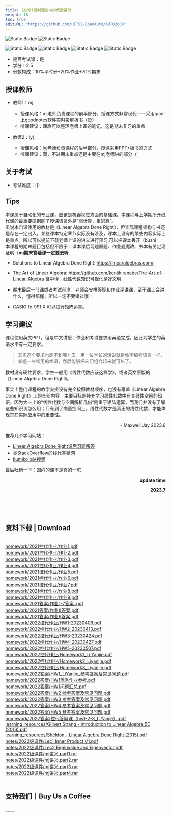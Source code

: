 ```yaml
---
title: (必修)控制理论中的代数基础
weight: 16
toc: true
editURL: "https://github.com/HITSZ-OpenAuto/AUTO2006"
---
```


![Static Badge](https://img.shields.io/badge/%E8%80%83%E8%AF%95%E8%AF%BE-red)
![Static Badge](https://img.shields.io/badge/%E5%AD%A6%E5%88%86-2.5-moccasin)

![Static Badge](https://img.shields.io/badge/%E6%88%90%E7%BB%A9%E6%9E%84%E6%88%90-gold)
![Static Badge](https://img.shields.io/badge/%E5%B9%B3%E6%97%B6%E6%88%90%E7%BB%A9-10%25-wheat)
![Static Badge](https://img.shields.io/badge/%E4%BD%9C%E4%B8%9A-20%25-wheat)
![Static Badge](https://img.shields.io/badge/%E6%9C%9F%E6%9C%AB%E8%80%83%E8%AF%95-70%25-wheat)


- 是否考试课：是
- 学分：2.5
- 分数构成：10%平时分+20%作业+70%期末

## 授课教师
- 教师1：mj
  - 授课风格：mj老师负责课程的前半部分，授课方式非常现代——采用ipad上goodnotes软件实时投屏板书（赞）
  - 听课建议：课后可以整理老师上课的笔记，这是期末复习的重点
 
- 教师2：lyj
  - 授课风格：lyj老师负责课程的后半部分，授课采用PPT+板书的方式
  - 听课建议：同，不过期末重点还是主要在mj老师讲的部分（

## 关于考试
- 考试难度：中

## Tips
本课属于自动化的专业课，应该是机器视觉方面的基础课。本课程与上学期所开线代课的最重要区别除了授课语言外是“弱计算，重思想”。<br>
虽说本门课使用的教材是《Linear Algebra Done Right》，但实际课程架构与书还是存在一定出入。某些课本特定章节实际没有涉及，课本上没有的某些内容实际上是重点。所以可以提前下载老师上课的讲义进行预习,可以把课本丢开（bushi <br>
本课程的期末题目包括但不限于：课本课后习题原题、作业题魔改、书本有关定理证明（**mj期末答疑课一定要去听** <br>

- Solutions to Linear Algebra Done Right: https://linearalgebras.com/
- The Art of Linear Algebra: https://github.com/kenjihiranabe/The-Art-of-Linear-Algebra 
  含中译，线性代数知识可视化是好文明

- 期末最后一节课或者考试前夕，老师会安排答疑和作业评讲课，至于课上会讲什么，懂得都懂，所以一定不要错过哦！
- CASIO fx-991 X 可以进行矩阵运算。

## 学习建议

课程使用英文PPT，但是中文讲授；作业和考试要求用英语完成，因此对学生的英语水平有一定要求。

>其实这个要求也高不到哪儿去，用一位学长的话说就是像学编程语言一样，掌握一些常用的术语，然后能够把它们组合起来就可以了。

教材没有硬性要求，学生一般用《线性代数应该这样学》，或者英文原版的《Linear Algebra Done Right》。

事实上整门课程的教学安排没有完全按照教材顺序，也没有覆盖《Linear Algebra Done Right》上的全部内容，主要目标是补充学习线性代数中有关<u>线性空间</u>的知识，因为大一上的“线性代数与空间解析几何”侧重于矩阵运算，而我们并没有了解这些知识该怎么用；只有到了向量空间上，线性代数才是真正的线性代数，才能体现其在实际应用中的重要性。

<p align="right">- Maxwell Jay 2023.6<p>

推荐几个学习网站：
- [Linear Algebra Done Right课后习题解答](https://linearalgebras.com/)  
- [类StackOverflow的线代答疑网](https://math.stackexchange.com/)
- [kumiko b站视频](https://www.bilibili.com/video/BV1uK4y1a7jL/?spm_id_from=333.999.0.0&vd_source=ee9a2683a5f602f2e565f5f62e1fa764)

最后吐槽一下：国内的课本是真的一坨

<p align="right"><strong>update time</strong></p>
<p align="right"><strong>2023.7</strong></p>
<br>
<br>
<br>
<h2>资料下载 | Download</h2>
<br>
<a href="https://cdn.jsdelivr.net/gh/HITSZ-OpenAuto/AUTO2006/homework/2021%E6%8E%A7%E4%BB%A3%E4%BD%9C%E4%B8%9A/%E4%BD%9C%E4%B8%9A1.pdf">homework/2021控代作业/作业1.pdf</a>
<br>
<a href="https://cdn.jsdelivr.net/gh/HITSZ-OpenAuto/AUTO2006/homework/2021%E6%8E%A7%E4%BB%A3%E4%BD%9C%E4%B8%9A/%E4%BD%9C%E4%B8%9A2.pdf">homework/2021控代作业/作业2.pdf</a>
<br>
<a href="https://cdn.jsdelivr.net/gh/HITSZ-OpenAuto/AUTO2006/homework/2021%E6%8E%A7%E4%BB%A3%E4%BD%9C%E4%B8%9A/%E4%BD%9C%E4%B8%9A3.pdf">homework/2021控代作业/作业3.pdf</a>
<br>
<a href="https://cdn.jsdelivr.net/gh/HITSZ-OpenAuto/AUTO2006/homework/2021%E6%8E%A7%E4%BB%A3%E4%BD%9C%E4%B8%9A/%E4%BD%9C%E4%B8%9A4.pdf">homework/2021控代作业/作业4.pdf</a>
<br>
<a href="https://cdn.jsdelivr.net/gh/HITSZ-OpenAuto/AUTO2006/homework/2021%E6%8E%A7%E4%BB%A3%E4%BD%9C%E4%B8%9A/%E4%BD%9C%E4%B8%9A5.pdf">homework/2021控代作业/作业5.pdf</a>
<br>
<a href="https://cdn.jsdelivr.net/gh/HITSZ-OpenAuto/AUTO2006/homework/2021%E6%8E%A7%E4%BB%A3%E4%BD%9C%E4%B8%9A/%E4%BD%9C%E4%B8%9A6.pdf">homework/2021控代作业/作业6.pdf</a>
<br>
<a href="https://cdn.jsdelivr.net/gh/HITSZ-OpenAuto/AUTO2006/homework/2021%E6%8E%A7%E4%BB%A3%E4%BD%9C%E4%B8%9A/%E4%BD%9C%E4%B8%9A7.pdf">homework/2021控代作业/作业7.pdf</a>
<br>
<a href="https://cdn.jsdelivr.net/gh/HITSZ-OpenAuto/AUTO2006/homework/2021%E6%8E%A7%E4%BB%A3%E4%BD%9C%E4%B8%9A/%E4%BD%9C%E4%B8%9A8.pdf">homework/2021控代作业/作业8.pdf</a>
<br>
<a href="https://cdn.jsdelivr.net/gh/HITSZ-OpenAuto/AUTO2006/homework/2021%E6%8E%A7%E4%BB%A3%E4%BD%9C%E4%B8%9A/%E4%BD%9C%E4%B8%9A9.pdf">homework/2021控代作业/作业9.pdf</a>
<br>
<a href="https://cdn.jsdelivr.net/gh/HITSZ-OpenAuto/AUTO2006/homework/2021%E7%AD%94%E6%A1%88/%E4%BD%9C%E4%B8%9A1-7%E7%AD%94%E6%A1%88%20.pdf">homework/2021答案/作业1-7答案 .pdf</a>
<br>
<a href="https://cdn.jsdelivr.net/gh/HITSZ-OpenAuto/AUTO2006/homework/2021%E7%AD%94%E6%A1%88/%E4%BD%9C%E4%B8%9A8%E7%AD%94%E6%A1%88.pdf">homework/2021答案/作业8答案.pdf</a>
<br>
<a href="https://cdn.jsdelivr.net/gh/HITSZ-OpenAuto/AUTO2006/homework/2021%E7%AD%94%E6%A1%88/%E4%BD%9C%E4%B8%9A9%E7%AD%94%E6%A1%88.pdf">homework/2021答案/作业9答案.pdf</a>
<br>
<a href="https://cdn.jsdelivr.net/gh/HITSZ-OpenAuto/AUTO2006/homework/2022%E6%8E%A7%E4%BB%A3%E4%BD%9C%E4%B8%9A/HW1-20230406.pdf">homework/2022控代作业/HW1-20230406.pdf</a>
<br>
<a href="https://cdn.jsdelivr.net/gh/HITSZ-OpenAuto/AUTO2006/homework/2022%E6%8E%A7%E4%BB%A3%E4%BD%9C%E4%B8%9A/HW2-20230413.pdf">homework/2022控代作业/HW2-20230413.pdf</a>
<br>
<a href="https://cdn.jsdelivr.net/gh/HITSZ-OpenAuto/AUTO2006/homework/2022%E6%8E%A7%E4%BB%A3%E4%BD%9C%E4%B8%9A/HW3-20230424.pdf">homework/2022控代作业/HW3-20230424.pdf</a>
<br>
<a href="https://cdn.jsdelivr.net/gh/HITSZ-OpenAuto/AUTO2006/homework/2022%E6%8E%A7%E4%BB%A3%E4%BD%9C%E4%B8%9A/HW4-20230427.pdf">homework/2022控代作业/HW4-20230427.pdf</a>
<br>
<a href="https://cdn.jsdelivr.net/gh/HITSZ-OpenAuto/AUTO2006/homework/2022%E6%8E%A7%E4%BB%A3%E4%BD%9C%E4%B8%9A/HW5-20230507.pdf">homework/2022控代作业/HW5-20230507.pdf</a>
<br>
<a href="https://cdn.jsdelivr.net/gh/HITSZ-OpenAuto/AUTO2006/homework/2022%E6%8E%A7%E4%BB%A3%E4%BD%9C%E4%B8%9A/Homework1_Li%20Yanjie.pdf">homework/2022控代作业/Homework1_Li Yanjie.pdf</a>
<br>
<a href="https://cdn.jsdelivr.net/gh/HITSZ-OpenAuto/AUTO2006/homework/2022%E6%8E%A7%E4%BB%A3%E4%BD%9C%E4%B8%9A/Homework2_Liyanjie.pdf">homework/2022控代作业/Homework2_Liyanjie.pdf</a>
<br>
<a href="https://cdn.jsdelivr.net/gh/HITSZ-OpenAuto/AUTO2006/homework/2022%E6%8E%A7%E4%BB%A3%E4%BD%9C%E4%B8%9A/Homework3_Liyanjie.pdf">homework/2022控代作业/Homework3_Liyanjie.pdf</a>
<br>
<a href="https://cdn.jsdelivr.net/gh/HITSZ-OpenAuto/AUTO2006/homework/2022%E7%AD%94%E6%A1%88/HW1_LiYanjie_%E5%8F%82%E8%80%83%E7%AD%94%E6%A1%88%E5%8F%8A%E5%B8%B8%E8%A7%81%E9%97%AE%E9%A2%98.pdf">homework/2022答案/HW1_LiYanjie_参考答案及常见问题.pdf</a>
<br>
<a href="https://cdn.jsdelivr.net/gh/HITSZ-OpenAuto/AUTO2006/homework/2022%E7%AD%94%E6%A1%88/HW1%E4%BC%98%E7%A7%80%E4%BD%9C%E4%B8%9A%E5%8F%82%E8%80%83.pdf">homework/2022答案/HW1优秀作业参考.pdf</a>
<br>
<a href="https://cdn.jsdelivr.net/gh/HITSZ-OpenAuto/AUTO2006/homework/2022%E7%AD%94%E6%A1%88/HW1%E9%97%AE%E9%A2%98%E6%B1%87%E6%80%BB.pdf">homework/2022答案/HW1问题汇总.pdf</a>
<br>
<a href="https://cdn.jsdelivr.net/gh/HITSZ-OpenAuto/AUTO2006/homework/2022%E7%AD%94%E6%A1%88/HW2%20%E5%8F%82%E8%80%83%E7%AD%94%E6%A1%88%E5%8F%8A%E5%B8%B8%E8%A7%81%E9%97%AE%E9%A2%98.pdf">homework/2022答案/HW2 参考答案及常见问题.pdf</a>
<br>
<a href="https://cdn.jsdelivr.net/gh/HITSZ-OpenAuto/AUTO2006/homework/2022%E7%AD%94%E6%A1%88/HW3%20%E5%8F%82%E8%80%83%E7%AD%94%E6%A1%88%E5%8F%8A%E5%B8%B8%E8%A7%81%E9%97%AE%E9%A2%98.pdf">homework/2022答案/HW3 参考答案及常见问题.pdf</a>
<br>
<a href="https://cdn.jsdelivr.net/gh/HITSZ-OpenAuto/AUTO2006/homework/2022%E7%AD%94%E6%A1%88/HW4%20%E5%8F%82%E8%80%83%E7%AD%94%E6%A1%88%E5%8F%8A%E5%B8%B8%E8%A7%81%E9%97%AE%E9%A2%98.pdf">homework/2022答案/HW4 参考答案及常见问题.pdf</a>
<br>
<a href="https://cdn.jsdelivr.net/gh/HITSZ-OpenAuto/AUTO2006/homework/2022%E7%AD%94%E6%A1%88/HW5%20%E5%8F%82%E8%80%83%E7%AD%94%E6%A1%88%E5%8F%8A%E5%B8%B8%E8%A7%81%E9%97%AE%E9%A2%98.pdf">homework/2022答案/HW5 参考答案及常见问题.pdf</a>
<br>
<a href="https://cdn.jsdelivr.net/gh/HITSZ-OpenAuto/AUTO2006/homework/2022%E7%AD%94%E6%A1%88/%E6%8E%A7%E4%BB%A3%E7%AD%94%E7%96%91%E8%AF%BE%EF%BC%88hw1-2-3_LiYanjie%EF%BC%89.pdf">homework/2022答案/控代答疑课（hw1-2-3_LiYanjie）.pdf</a>
<br>
<a href="https://cdn.jsdelivr.net/gh/HITSZ-OpenAuto/AUTO2006/learning_resources/Gilbert%20Strang%20-%20Introduction%20to%20Linear%20Algebra%205E%20%282016%29.pdf">learning_resources/Gilbert Strang - Introduction to Linear Algebra 5E (2016).pdf</a>
<br>
<a href="https://cdn.jsdelivr.net/gh/HITSZ-OpenAuto/AUTO2006/learning_resources/Sheldon%20-%20Linear%20Algebra%20Done%20Right%20%282015%29.pdf">learning_resources/Sheldon - Linear Algebra Done Right (2015).pdf</a>
<br>
<a href="https://cdn.jsdelivr.net/gh/HITSZ-OpenAuto/AUTO2006/notes/2022%E7%BA%A7%E8%AF%BE%E4%BB%B6/Lec1%20Inner%20Product%20V1.pdf">notes/2022级课件/Lec1 Inner Product V1.pdf</a>
<br>
<a href="https://cdn.jsdelivr.net/gh/HITSZ-OpenAuto/AUTO2006/notes/2022%E7%BA%A7%E8%AF%BE%E4%BB%B6/Lec2%20Eigenvalue%20and%20Eigenvector.pdf">notes/2022级课件/Lec2 Eigenvalue and Eigenvector.pdf</a>
<br>
<a href="https://cdn.jsdelivr.net/gh/HITSZ-OpenAuto/AUTO2006/notes/2022%E7%BA%A7%E8%AF%BE%E4%BB%B6/mj%E8%AE%B2%E4%B9%89.part1.rar">notes/2022级课件/mj讲义.part1.rar</a>
<br>
<a href="https://cdn.jsdelivr.net/gh/HITSZ-OpenAuto/AUTO2006/notes/2022%E7%BA%A7%E8%AF%BE%E4%BB%B6/mj%E8%AE%B2%E4%B9%89.part2.rar">notes/2022级课件/mj讲义.part2.rar</a>
<br>
<a href="https://cdn.jsdelivr.net/gh/HITSZ-OpenAuto/AUTO2006/notes/2022%E7%BA%A7%E8%AF%BE%E4%BB%B6/mj%E8%AE%B2%E4%B9%89.part3.rar">notes/2022级课件/mj讲义.part3.rar</a>
<br>
<a href="https://cdn.jsdelivr.net/gh/HITSZ-OpenAuto/AUTO2006/notes/2022%E7%BA%A7%E8%AF%BE%E4%BB%B6/mj%E8%AE%B2%E4%B9%89.part4.rar">notes/2022级课件/mj讲义.part4.rar</a>
<br>
<br>
<h2>支持我们｜Buy Us a Coffee</h2>
<br>
<img src="https://mitcher-1316637614.cos.ap-nanjing.myqcloud.com/hoa/20231112170457.png?imageSlim" alt="Reward_Code" style="zoom:25%; display: block; margin: 0 auto;" />            